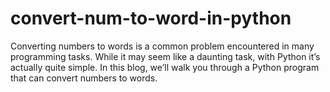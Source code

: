 # convert-num-to-word-in-python
Converting numbers to words is a common problem encountered in many programming tasks. While it may seem like a daunting task, with Python it’s actually quite simple. In this blog, we’ll walk you through a Python program that can convert numbers to words. 
